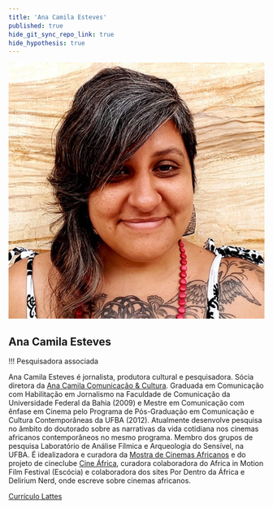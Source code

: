 ```yaml
---
title: 'Ana Camila Esteves'
published: true
hide_git_sync_repo_link: true
hide_hypothesis: true
---
```


![Fotografia de Ana Camila Esteves](../../imgs/AnaCamila.jpg?resize=400)

## Ana Camila Esteves

!!! Pesquisadora associada

Ana Camila Esteves é jornalista, produtora cultural e pesquisadora. Sócia diretora da [Ana Camila Comunicação & Cultura](http://www.anacamila.com/). Graduada em Comunicação com Habilitação em Jornalismo na Faculdade de Comunicação da Universidade Federal da Bahia (2009) e Mestre em Comunicação com ênfase em Cinema pelo Programa de Pós-Graduação em Comunicação e Cultura Contemporâneas da UFBA (2012). Atualmente desenvolve pesquisa no âmbito do doutorado sobre as narrativas da vida cotidiana nos cinemas africanos contemporâneos no mesmo programa. Membro dos grupos de pesquisa Laboratório de Análise Fílmica e Arqueologia do Sensível, na UFBA. É idealizadora e curadora da [Mostra de Cinemas Africanos](http://mostradecinemasafricanos.com/) e do projeto de cineclube [Cine África](https://cineafrica.substack.com/), curadora colaboradora do Africa in Motion Film Festival (Escócia) e colaboradora dos sites Por Dentro da África e Delirium Nerd, onde escreve sobre cinemas africanos.

[Currículo Lattes](http://lattes.cnpq.br/1003712118917180?classes=btn,btn-primary,btn-lg&target=_blank)
